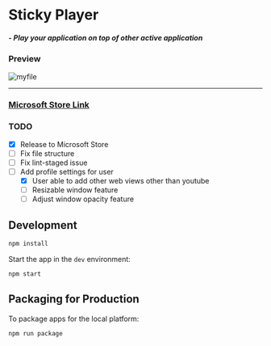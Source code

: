 # Sticky Player

##### _- Play your application on top of other active application_

### Preview

![myfile](https://media.giphy.com/media/iwiVYCqN4PjuwmFwIt/giphy.gif)

---

### [Microsoft Store Link](https://www.microsoft.com/en-us/p/sticky-player/9n8kkrrv198q?cid=msft_web_chart&activetab=pivot:overviewtab)

### TODO

- [x] Release to Microsoft Store
- [ ] Fix file structure
- [ ] Fix lint-staged issue
- [ ] Add profile settings for user
  - [x] User able to add other web views other than youtube
  - [ ] Resizable window feature
  - [ ] Adjust window opacity feature

## Development

```bash
npm install
```

Start the app in the `dev` environment:

```bash
npm start
```

## Packaging for Production

To package apps for the local platform:

```bash
npm run package
```
